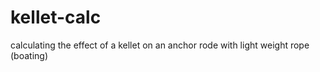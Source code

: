 # kellet-calc
calculating the effect of a kellet on an anchor rode with light weight rope (boating)
